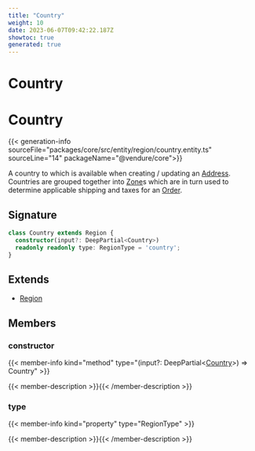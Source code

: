 ```yaml
---
title: "Country"
weight: 10
date: 2023-06-07T09:42:22.187Z
showtoc: true
generated: true
---
```

<!-- This file was generated from the Vendure source. Do not modify. Instead, re-run the "docs:build" script -->

# Country
<div class="symbol">


# Country

{{< generation-info sourceFile="packages/core/src/entity/region/country.entity.ts" sourceLine="14" packageName="@vendure/core">}}

A country to which is available when creating / updating an <a href='/typescript-api/entities/address#address'>Address</a>. Countries are
grouped together into <a href='/typescript-api/entities/zone#zone'>Zone</a>s which are in turn used to determine applicable shipping
and taxes for an <a href='/typescript-api/entities/order#order'>Order</a>.

## Signature

```TypeScript
class Country extends Region {
  constructor(input?: DeepPartial<Country>)
  readonly readonly type: RegionType = 'country';
}
```
## Extends

 * <a href='/typescript-api/entities/region#region'>Region</a>


## Members

### constructor

{{< member-info kind="method" type="(input?: DeepPartial&#60;<a href='/typescript-api/entities/country#country'>Country</a>&#62;) => Country"  >}}

{{< member-description >}}{{< /member-description >}}

### type

{{< member-info kind="property" type="RegionType"  >}}

{{< member-description >}}{{< /member-description >}}


</div>
